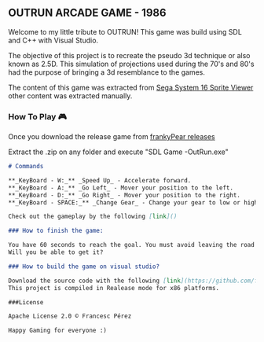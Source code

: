 ## OUTRUN ARCADE GAME - 1986

Welcome to my little tribute to OUTRUN! This game was build using SDL and C++ with Visual Studio. 

The objective of this project is to recreate the pseudo 3d technique or also known as 2.5D.
This simulation of projections used during the 70's and 80's had the purpose of bringing a 3d resemblance to the games.

The content of this game was extracted from [Sega System 16 Sprite Viewer](http://reassembler.blogspot.com.es/2012/11/sega-system-16-sprite-viewer.html) other content was extracted manually.

### How To Play 🎮

Once you download the release game from [frankyPear releases](https://github.com/frankyPear/OutRunGame/releases)

Extract the .zip on any folder and execute "SDL Game -OutRun.exe"

```markdown
# Commands

**_KeyBoard - W:_** _Speed Up_ - Accelerate forward.
**_KeyBoard - A:_** _Go Left_ - Mover your position to the left.
**_KeyBoard - D:_** _Go Right_ - Mover your position to the right.
**_KeyBoard - SPACE:_** _Change Gear_ - Change your gear to low or high.

Check out the gameplay by the following [link]()

### How to finish the game:

You have 60 seconds to reach the goal. You must avoid leaving the road and reach the destination on time. 
Will you be able to get it?

### How to build the game on visual studio?

Download the source code with the following [link](https://github.com/frankyPear/OutRunGame/releases) and open the visual studio project.
This project is compiled in Realease mode for x86 platforms.

###License

Apache License 2.0 © Francesc Pérez

Happy Gaming for everyone :)
